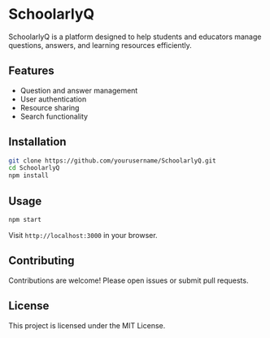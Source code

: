 # SchoolarlyQ

SchoolarlyQ is a platform designed to help students and educators manage questions, answers, and learning resources efficiently.

## Features

- Question and answer management
- User authentication
- Resource sharing
- Search functionality

## Installation

```bash
git clone https://github.com/yourusername/SchoolarlyQ.git
cd SchoolarlyQ
npm install
```

## Usage

```bash
npm start
```

Visit `http://localhost:3000` in your browser.

## Contributing

Contributions are welcome! Please open issues or submit pull requests.

## License

This project is licensed under the MIT License.
